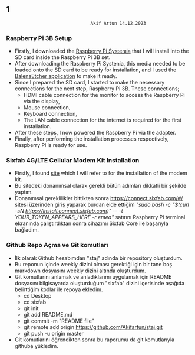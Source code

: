 ##  1
									Akif Artun 14.12.2023
### Raspberry Pi 3B Setup

* Firstly, I downloaded the [Raspberry Pi  Systenıia](https://aspberrypi.com/software/operating-systems/) that I will install into the SD card inside the Raspberry Pi 3B set.
* After downloading the Raspberry Pi  Systenia, this media needed to be loaded onto the SD card to be ready for installation, and I used the [BalenaEtcher application](https://etcher.balena.io/) to make it ready.
* Since I prepared the SD card, I started to make the necessary connections for the next step, Raspberry Pi 3B. These connections;
	* HDMI cable connection for the monitor to access the Raspberry Pi via the display,
	* Mouse connection,
	* Keyboard connection,
	* The LAN cable connection for the internet is required for the first installation.
* After these steps, I now powered the Raspberry Pi via the adapter.
* Finally, after performing the installation processes respectively, Raspberry Pi is ready for use.

### Sixfab 4G/LTE Cellular Modem Kit Installation

* Firstly, I found [site](https://docs.sixfab.com/docs/raspberry-pi-4g-lte-cellular-modem-kit-getting-started) which I will refer to for the installation of the modem kit.
* Bu sitedeki donanımsal olarak gerekli bütün adımları dikkatli bir şekilde yaptım.
* Donanımsal gereklilikler bittikten sonra https://connect.sixfab.com/#/ sitesi üzerinden giriş yaparak burdan elde ettiğim *"sudo bash -c "$(curl -sN https://install.connect.sixfab.com)" -- -t YOUR_TOKEN_APPEARS_HERE -r emea"* satırını Raspberry Pi terminal ekranında çalıştırdıktan sonra cihazımı Sixfab Core ile başarıyla bağladım. 

### Github Repo Açma ve Git komutları 

* İlk olarak Github hesabımdan "staj" adında bir repository oluşturdum.
* Bu reponun içinde weekly dizini olması gerektiği için bir tane boş markdown dosyasını weekly dizini altında oluşturdum.
* Git komutlarını anlamak ve anladıklarımı uygulamak için README dosyasını bilgisayarda oluşturduğum "sixfab" dizini içerisinde aşağıda belirttiğim kodlar ile repoya ekledim. 
	* cd Desktop
	* cd sixfab
	* git init
	* git add README.md
	* git commit -m "README file"
	* git remote add origin https://github.com/Akifartun/staj.git
	* git push -u origin master
* Git komutlarını öğrendikten sonra bu raporumu da git komutlarıyla githuba yükledim. 

<!--stackedit_data:
eyJoaXN0b3J5IjpbMTE4ODk5MTc1OSwyMDk2NTYyNTU0LC0zOT
Y1NjMwNTVdfQ==
-->